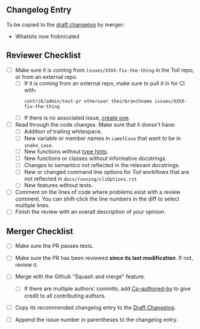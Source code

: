 ## Changelog Entry
To be copied to the [draft changelog](https://github.com/DataBiosphere/toil/wiki/Draft-Changelog) by merger:

 * Whatsits now frobnicated

## Reviewer Checklist

 * [ ] Make sure it is coming from `issues/XXXX-fix-the-thing` in the Toil repo, or from an external repo.
    * [ ] If it is coming from an external repo, make sure to pull it in for CI with:
        ```
        contrib/admin/test-pr otheruser theirbranchname issues/XXXX-fix-the-thing
        ```
    * [ ] If there is no associated issue, [create one](https://github.com/DataBiosphere/toil/issues/new).
* [ ] Read through the code changes. Make sure that it doesn't have:
    * [ ] Addition of trailing whitespace.
    * [ ] New variable or member names in `camelCase` that want to be in `snake_case`.
    * [ ] New functions without [type hints](https://docs.python.org/3/library/typing.html).
    * [ ] New functions or classes without informative docstrings.
    * [ ] Changes to semantics not reflected in the relevant docstrings.
    * [ ] New or changed command line options for Toil workflows that are not reflected in `docs/running/cliOptions.rst`
    * [ ] New features without tests.
* [ ] Comment on the lines of code where problems exist with a review comment. You can shift-click the line numbers in the diff to select multiple lines.
* [ ] Finish the review with an overall description of your opinion.

## Merger Checklist

* [ ] Make sure the PR passes tests.
* [ ] Make sure the PR has been reviewed **since its last modification**. If not, review it.
* [ ] Merge with the Github "Squash and merge" feature.
    * [ ] If there are multiple authors' commits, add [Co-authored-by](https://github.blog/2018-01-29-commit-together-with-co-authors/) to give credit to all contributing authors.
* [ ] Copy its recommended changelog entry to the [Draft Changelog](https://github.com/DataBiosphere/toil/wiki/Draft-Changelog).
* [ ] Append the issue number in parentheses to the changelog entry.

